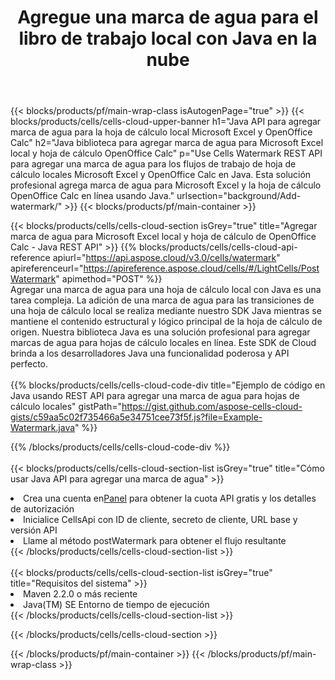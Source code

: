 ﻿---
title:  Agregue una marca de agua para el libro de trabajo local con Java en la nube
description:  API y SDK en la nube para agregar marcas de agua para Microsoft Excel y OpenOffice Calc con Java. Adición de marcas de agua para hojas de cálculo locales mediante el SDK Cells Cloud API for Java.
url: /es/java/background/add-watermark/
---
{{< blocks/products/pf/main-wrap-class isAutogenPage="true" >}}
{{< blocks/products/cells/cells-cloud-upper-banner h1="Java API para agregar marca de agua para la hoja de cálculo local Microsoft Excel y OpenOffice Calc" h2="Java biblioteca para agregar marca de agua para Microsoft Excel local y hoja de cálculo OpenOffice Calc" p="Use Cells Watermark REST API para agregar una marca de agua para los flujos de trabajo de hoja de cálculo locales Microsoft Excel y OpenOffice Calc en Java. Esta solución profesional agrega marca de agua para Microsoft Excel y la hoja de cálculo OpenOffice Calc en línea usando Java." urlsection="background/Add-watermark/" >}}
{{< blocks/products/pf/main-container >}}

{{< blocks/products/cells/cells-cloud-section isGrey="true" title="Agregar marca de agua para Microsoft Excel local y hoja de cálculo de OpenOffice Calc - Java REST API" >}}
{{% blocks/products/cells/cells-cloud-api-reference apiurl="https://api.aspose.cloud/v3.0/cells/watermark" apireferenceurl="https://apireference.aspose.cloud/cells/#/LightCells/PostWatermark" apimethod="POST" %}}
<br/>
Agregar una marca de agua para una hoja de cálculo local con Java es una tarea compleja. La adición de una marca de agua para las transiciones de una hoja de cálculo local se realiza mediante nuestro SDK Java mientras se mantiene el contenido estructural y lógico principal de la hoja de cálculo de origen. Nuestra biblioteca Java es una solución profesional para agregar marcas de agua para hojas de cálculo locales en línea. Este SDK de Cloud brinda a los desarrolladores Java una funcionalidad poderosa y API perfecto.
<br/>
<br/>
{{% blocks/products/cells/cells-cloud-code-div title="Ejemplo de código en Java usando REST API para agregar una marca de agua para hojas de cálculo locales" gistPath="https://gist.github.com/aspose-cells-cloud-gists/c59aa5c02f735466a5e34751cee73f5f.js?file=Example-Watermark.java" %}}
  
{{% /blocks/products/cells/cells-cloud-code-div %}}
<br/>
<br/>
{{< blocks/products/cells/cells-cloud-section-list isGrey="true" title="Cómo usar Java API para agregar una marca de agua" >}}
<li> Crea una cuenta en<a href="https://dashboard.aspose.cloud/">Panel</a> para obtener la cuota API gratis y los detalles de autorización</li>
<li>Inicialice CellsApi con ID de cliente, secreto de cliente, URL base y versión API</li>
<li>Llame al método postWatermark para obtener el flujo resultante</li>
{{< /blocks/products/cells/cells-cloud-section-list >}}
<br/>
<br/>
{{< blocks/products/cells/cells-cloud-section-list isGrey="true" title="Requisitos del sistema" >}}
<li>Maven 2.2.0 o más reciente</li>
<li>Java(TM) SE Entorno de tiempo de ejecución</li>
{{< /blocks/products/cells/cells-cloud-section-list >}}

{{< /blocks/products/cells/cells-cloud-section >}}

{{< /blocks/products/pf/main-container >}}
{{< /blocks/products/pf/main-wrap-class >}}
